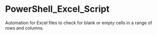 # PowerShell_Excel_Script
Automation for Excel files to check for blank or empty cells in a range of rows and columns.
